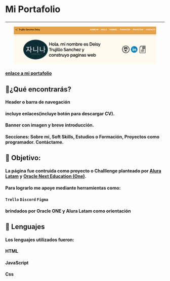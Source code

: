 #  Mi Portafolio

###  
---
<p align="center" >
    <img width="450" heigth="200" src="./assets/foto_read.png">
</p>

#### [enlace a mi portafolio](https://deisy08.github.io/Portafolio/)

## 📜¿Qué encontrarás?

#### Header o barra de navegación 
#### incluye enlaces(incluye botón para descargar CV).
#### Banner con imagen y breve introducción.
#### Secciones: Sobre mi, Soft Skills, Estudios o Formación, Proyectos como programador. Contáctame.

## 🥇 Objetivo:
#### La página fue contruida como proyecto o Challlenge planteado por [Alura Latam](https://www.aluracursos.com/) y [Oracle Next Education (One)](https://www.oracle.com/co/education/oracle-next-education/). 
#### Para lograrlo me apoye mediante herramientas como:
#### `Trello` `Discord` `Figma`
#### brindados por Oracle ONE y Alura Latam como orientación

## 🔡 Lenguajes

#### Los lenguajes utilizados fueron:

#### HTML
#### JavaScript
#### Css


